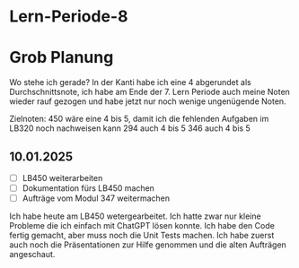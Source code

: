 # Lern-Periode-8

# Grob Planung

Wo stehe ich gerade? In der Kanti habe ich eine 4 abgerundet als Durchschnittsnote, ich habe am Ende der 7. Lern Periode auch meine Noten wieder rauf gezogen und habe jetzt nur noch wenige ungenügende Noten.

Zielnoten: 450 wäre eine 4 bis 5, damit ich die fehlenden Aufgaben im LB320 noch nachweisen kann 294 auch 4 bis 5 346 auch 4 bis 5

## 10.01.2025

- [ ] LB450 weiterarbeiten
- [ ] Dokumentation fürs LB450 machen
- [ ] Aufträge vom Modul 347 weitermachen

Ich habe heute am LB450 wetergearbeitet. Ich hatte zwar nur kleine Probleme die ich einfach mit ChatGPT lösen konnte. Ich habe den Code fertig gemacht, aber muss noch die Unit Tests machen. Ich habe zuerst auch noch die Präsentationen zur Hilfe genommen und die alten Aufträgen angeschaut. 
